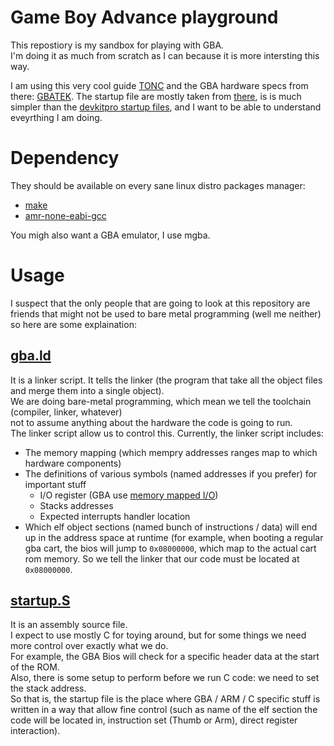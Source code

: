 # Game Boy Advance playground

This repostiory is my sandbox for playing with GBA.  
I'm doing it as much from scratch as I can because it is more intersting this way.  

I am using this  very cool guide [TONC](https://www.coranac.com/tonc/text/toc.htm) 
and the GBA hardware specs from there: [GBATEK](https://problemkaputt.de/gbatek.htm).
The startup file are mostly taken from [there](https://github.com/georgemorgan/gba/blob/master/gba.s), 
is is much simpler than the [devkitpro startup files](https://github.com/devkitPro/devkitarm-crtls/blob/master/gba_cart.ld), 
and I want to be able to understand eveyrthing I am doing.

# Dependency
They should be available on every sane linux distro packages manager:
- [make](https://www.gnu.org/software/make/)
- [amr-none-eabi-gcc](https://developer.arm.com/tools-and-software/open-source-software/developer-tools/gnu-toolchain/downloads)

You migh also want a GBA emulator, I use mgba. 

# Usage
I suspect that the only people that are going to look at this repository are friends that might not be used to bare metal programming
(well me neither) so here are some explaination:

## [gba.ld](https://github.com/Globoplox/gba-stuff/blob/master/gba.ld) 

It is a linker script. It tells the linker (the program that take all the object files and merge them into a single object).  
We are doing bare-metal programming, which mean we tell the toolchain (compiler, linker, whatever)  
not to assume anything about the hardware the code is going to run.   
The linker script allow us to control this.
Currently, the linker script includes: 
  - The memory mapping (which mempry addresses ranges map to which hardware components)
  - The definitions of various symbols (named addresses if you prefer) for important stuff
    - I/O register (GBA use [memory mapped I/O](https://en.wikipedia.org/wiki/Memory-mapped_I/O))
	- Stacks addresses
	- Expected interrupts handler location
  - Which elf object sections (named bunch of instructions / data) will end up in the address space at runtime
    (for example, when booting a regular gba cart, the bios will jump to `0x08000000`, which map to the actual cart rom memory.
    So we tell the linker that our code must be located at `0x08000000`.


## [startup.S](https://github.com/Globoplox/gba-stuff/blob/master/src/startup.S) 

It is an assembly source file.  
I expect to use mostly C for toying around, but for some things we need more control over exactly what we do.  
For example, the GBA Bios will check for a specific header data at the start of the ROM.  
Also, there is some setup to perform before we run C code: we need to set the stack address.  
So that is, the startup file is the place where GBA / ARM / C specific stuff is written in a way that allow fine control 
(such as name of the elf section the code will be located in, instruction set (Thumb or Arm), direct register interaction). 
